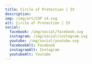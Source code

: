 ```yaml
---
title: Circle of Protection | IV
description: 
img: /img/art/COP v4.svg
alt: Circle of Protection | IV
social:
  facebook: /img/social/facebook.svg
  instagram: /img/social/instagram.svg
  youtube: /img/social/youtube.svg
  facebookAlt: Facebook
  instagramAlt: Instagram
  youtubeAlt: Youtube
---
```

